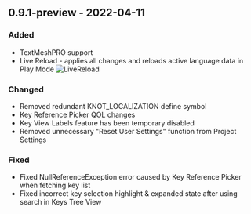 ## 0.9.1-preview - 2022-04-11

### Added
* TextMeshPRO support
* Live Reload - applies all changes and reloads active language data in Play Mode
![LiveReload](https://user-images.githubusercontent.com/10213769/162785846-7615edc5-b27e-46c3-a7f3-8e447409791e.gif)

### Changed
* Removed redundant KNOT_LOCALIZATION define symbol
* Key Reference Picker QOL changes
* Key View Labels feature has been temporary disabled
* Removed unnecessary "Reset User Settings" function from Project Settings

### Fixed
* Fixed NullReferenceException error caused by Key Reference Picker when fetching key list
* Fixed incorrect key selection highlight & expanded state after using search in Keys Tree View
